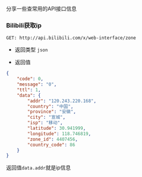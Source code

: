 分享一些查常用的API接口信息

### Bilibili获取ip

`GET: http://api.bilibili.com/x/web-interface/zone`

+ 返回类型 `json`

+ 返回值

```json
{
    "code": 0,
    "message": "0",
    "ttl": 1,
    "data": {
        "addr": "120.243.220.168",
        "country": "中国",
        "province": "安徽",
        "city": "宣城",
        "isp": "移动",
        "latitude": 30.941999,
        "longitude": 118.746819,
        "zone_id": 4407456,
        "country_code": 86
    }
}
```
返回值`data.addr`就是ip信息




